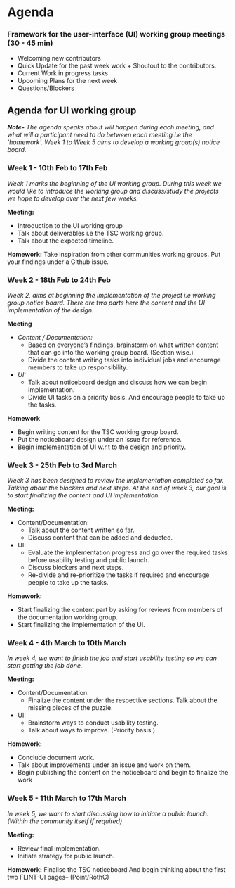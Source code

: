 # Agenda

### Framework for the user-interface (UI) working group meetings (30 - 45 min)

- Welcoming new contributors
- Quick Update for the past week work + Shoutout to the contributors.
- Current Work in progress tasks
- Upcoming Plans for the next week
- Questions/Blockers

## Agenda for UI working group

***Note-** The agenda speaks about will happen during each meeting, and what will a participant need to do between each meeting i.e the ‘homework’. Week 1 to Week 5 aims to develop a working group(s) notice board.*

### Week 1 - 10th Feb to 17th Feb

*Week 1 marks the beginning of the UI working group. During this week we would like to introduce the working group and discuss/study the projects we hope to develop over the next few weeks.*

**Meeting:**

- Introduction to the UI working group
- Talk about deliverables i.e the TSC working group.
- Talk about the expected timeline.

**Homework:**
Take inspiration from other communities working groups. Put your findings under a Github issue.

### Week 2 - 18th Feb to 24th Feb

*Week 2, aims at beginning the implementation of the project i.e working group notice board. There are two parts here the content and the UI implementation of the design.*

**Meeting**

- *Content / Documentation:*
  - Based on everyone’s findings, brainstorm on what written content that can go into the working group board. (Section wise.)
  - Divide the content writing tasks into individual jobs and encourage members to take up responsibility.
- *UI:*
  - Talk about noticeboard design and discuss how we can begin implementation.
  - Divide UI tasks on a priority basis. And encourage people to take up the tasks.

**Homework**

- Begin writing content for the TSC working group board.
- Put the noticeboard design under an issue for reference.
- Begin implementation of UI w.r.t to the design and priority.

### Week 3 - 25th Feb to 3rd March

*Week 3 has been designed to review the implementation completed so far. Talking about the blockers and next steps. At the end of week 3, our goal is to start finalizing the content and UI implementation.*

**Meeting:**

- Content/Documentation:
  - Talk about the content written so far.
  - Discuss content that can be added and deducted.
- UI:
  - Evaluate the implementation progress and go over the required tasks before usability testing and public launch.
  - Discuss blockers and next steps.
  - Re-divide and re-prioritize the tasks if required and encourage people to take up the tasks.

**Homework:**

- Start finalizing the content part by asking for reviews from members of the documentation working group.
- Start finalizing the implementation of the UI.

### Week 4 - 4th March to 10th March

*In week 4, we want to finish the job and start usability testing so we can start getting the job done.*

**Meeting:**

- Content/Documentation:
  - Finalize the content under the respective sections. Talk about the missing pieces of the puzzle.
- UI:
  - Brainstorm ways to conduct usability testing.
  - Talk about ways to improve. (Priority basis.)

**Homework:**

- Conclude document work.
- Talk about improvements under an issue and work on them.
- Begin publishing the content on the noticeboard and begin to finalize the work

### Week 5 - 11th March to 17th March

*In week 5, we want to start discussing how to initiate a public launch. (Within the community itself if required)*

**Meeting:**

- Review final implementation.
- Initiate strategy for public launch.

**Homework:**
Finalise the TSC noticeboard And begin thinking about the first two FLINT-UI pages– (Point/RothC)
